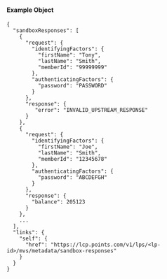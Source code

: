 #### Example Object


    {
      "sandboxResponses": [
        {
          "request": {
            "identifyingFactors": {
              "firstName": "Tony",
              "lastName": "Smith",
              "memberId": "99999999"
            },
            "authenticatingFactors": {
              "password": "PASSWORD"
            }
          },
          "response": {
             "error": "INVALID_UPSTREAM_RESPONSE"
          }
        },
        {
          "request": {
            "identifyingFactors": {
              "firstName": "Joe",
              "lastName": "Smith",
              "memberId": "12345678"
            },
            "authenticatingFactors": {
              "password": "ABCDEFGH"
            }
          },
          "response": {
            "balance": 205123
          }
        },
        ...
      ],
      "links": {
        "self": {
          "href": "https://lcp.points.com/v1/lps/<lp-id>/mvs/metadata/sandbox-responses"
        }
      }
    }

